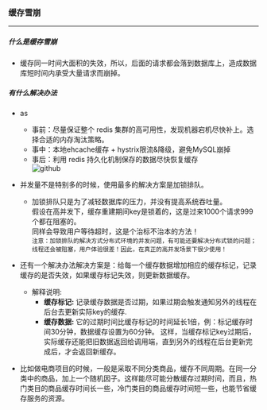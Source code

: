 ### 缓存雪崩

---

##### 什么是缓存雪崩
- 缓存同一时间大面积的失效，所以，后面的请求都会落到数据库上，造成数据库短时间内承受大量请求而崩掉。
##### 有什么解决办法
* as
    * 事前：尽量保证整个 redis 集群的高可用性，发现机器宕机尽快补上。选择合适的内存淘汰策略。
    * 事中：本地ehcache缓存 + hystrix限流&降级，避免MySQL崩掉
    * 事后：利用 redis 持久化机制保存的数据尽快恢复缓存<br>
    ![github](htps://camo.githubusercontent.com/5026cff9341b3049578f9a05bdf60b2ec62f28d3/687474703a2f2f6d792d626c6f672d746f2d7573652e6f73732d636e2d6265696a696e672e616c6979756e63732e636f6d2f31382d392d32352f363037383336372e6a7067)
* 并发量不是特别多的时候，使用最多的解决方案是加锁排队。
    * 加锁排队只是为了减轻数据库的压力，并没有提高系统吞吐量。<br>假设在高并发下，缓存重建期间key是锁着的，这是过来1000个请求999个都在阻塞的。<br>同样会导致用户等待超时，这是个治标不治本的方法！<br>
    `注意：加锁排队的解决方式分布式环境的并发问题，有可能还要解决分布式锁的问题；线程还会被阻塞，用户体验很差！因此，在真正的高并发场景下很少使用！`

* 还有一个解决办法解决方案是：给每一个缓存数据增加相应的缓存标记，记录缓存的是否失效，如果缓存标记失效，则更新数据缓存。
    * 解释说明:
        * **缓存标记:** 记录缓存数据是否过期，如果过期会触发通知另外的线程在后台去更新实际key的缓存.
        * **缓存数据:** 它的过期时间比缓存标记的时间延长1倍，例：标记缓存时间30分钟，数据缓存设置为60分钟。 这样，当缓存标记key过期后，实际缓存还能把旧数据返回给调用端，直到另外的线程在后台更新完成后，才会返回新缓存。
* 比如做电商项目的时候，一般是采取不同分类商品，缓存不同周期。在同一分类中的商品，加上一个随机因子。这样能尽可能分散缓存过期时间，而且，热门类目的商品缓存时间长一些，冷门类目的商品缓存时间短一些，也能节省缓存服务的资源。

